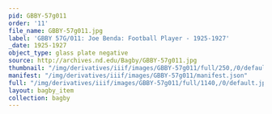 ```yaml
---
pid: GBBY-57g011
order: '11'
file_name: GBBY-57g011.jpg
label: 'GBBY 57G/011: Joe Benda: Football Player - 1925-1927'
_date: 1925-1927
object_type: glass plate negative
source: http://archives.nd.edu/Bagby/GBBY-57g011.jpg
thumbnail: "/img/derivatives/iiif/images/GBBY-57g011/full/250,/0/default.jpg"
manifest: "/img/derivatives/iiif/images/GBBY-57g011/manifest.json"
full: "/img/derivatives/iiif/images/GBBY-57g011/full/1140,/0/default.jpg"
layout: bagby_item
collection: bagby
---
```


